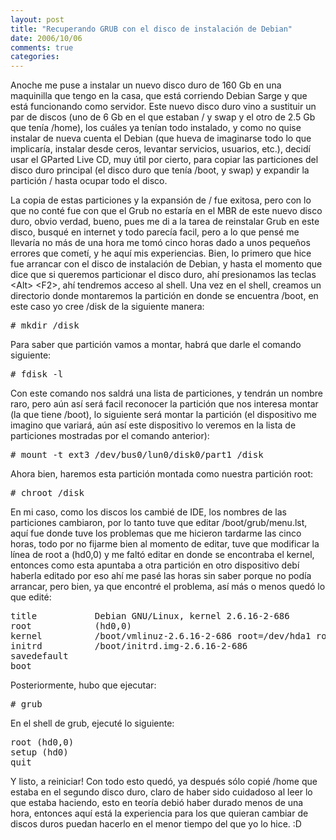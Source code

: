 ```yaml
---
layout: post
title: "Recuperando GRUB con el disco de instalación de Debian"
date: 2006/10/06
comments: true
categories: 
---
```


Anoche me puse a instalar un nuevo disco duro de 160 Gb en una maquinilla que tengo en la casa, que está corriendo Debian Sarge y que está funcionando como servidor.
Este nuevo disco duro vino a sustituir un par de discos (uno de 6 Gb en el que estaban / y swap y el otro de 2.5 Gb que tenía /home), los cuáles ya tenían todo instalado, y como no quise instalar de nueva cuenta el Debian (que hueva de imaginarse todo lo que implicaría, instalar desde ceros, levantar servicios, usuarios, etc.), decidí usar el GParted Live CD, muy útil por cierto, para copiar las particiones del disco duro principal (el disco duro que tenía /boot, y swap) y expandir la partición / hasta ocupar todo el disco.

<!-- more -->

La copia de estas particiones y la expansión de / fue exitosa, pero con lo que no conté fue con que el Grub no estaría en el MBR de este nuevo disco duro, obvio verdad, bueno, pues me di a la tarea de reinstalar Grub en este disco, busqué en internet y todo parecía facil, pero a lo que pensé me llevaría no más de una hora me tomó cinco horas dado a unos pequeños errores que cometí, y he aquí mis experiencias.
Bien, lo primero que hice fue arrancar con el disco de instalación de Debian, y hasta el momento que dice que si queremos particionar el disco duro, ahí presionamos las teclas &lt;Alt&gt; &lt;F2&gt;, ahí tendremos acceso al shell.
Una vez en el shell, creamos un directorio donde montaremos la partición en donde se encuentra /boot, en este caso yo cree /disk de la siguiente manera:
<pre># mkdir /disk</pre>
Para saber que partición vamos a montar, habrá que darle el comando siguiente:
<pre># fdisk -l</pre>
Con este comando nos saldrá una lista de particiones, y tendrán un nombre raro, pero aún así será facil reconocer la partición que nos interesa montar (la que tiene /boot), lo siguiente será montar la partición (el dispositivo me imagino que variará, aún así este dispositivo lo veremos en la lista de particiones mostradas por el comando anterior):
<pre># mount -t ext3 /dev/bus0/lun0/disk0/part1 /disk</pre>
Ahora bien, haremos esta partición montada como nuestra partición root:
<pre># chroot /disk</pre>
En mi caso, como los discos los cambié de IDE, los nombres de las particiones cambiaron, por lo tanto tuve que editar /boot/grub/menu.lst, aquí fue donde tuve los problemas que me hicieron tardarme las cinco horas, todo por no fijarme bien al momento de editar, tuve que modificar la línea de root a (hd0,0) y me faltó editar en donde se encontraba el kernel, entonces como esta apuntaba a otra partición en otro dispositivo debí haberla editado por eso ahí me pasé las horas sin saber porque no podía arrancar, pero bien, ya que encontré el problema, así más o menos quedó lo que edité:
<pre lang="bash">
title           Debian GNU/Linux, kernel 2.6.16-2-686
root            (hd0,0)
kernel          /boot/vmlinuz-2.6.16-2-686 root=/dev/hda1 ro
initrd          /boot/initrd.img-2.6.16-2-686
savedefault
boot</pre>
Posteriormente, hubo que ejecutar:
<pre># grub</pre>
En el shell de grub, ejecuté lo siguiente:
<pre lang="bash">
root (hd0,0)
setup (hd0)
quit</pre>
Y listo, a reiniciar!
Con todo esto quedó, ya después sólo copié /home que estaba en el segundo disco duro,  claro de haber sido cuidadoso al leer lo que estaba haciendo, esto en teoría debió haber durado menos de una hora, entonces aquí está la experiencia para los que quieran cambiar de discos duros puedan hacerlo en el menor tiempo del que yo lo hice.
:D
